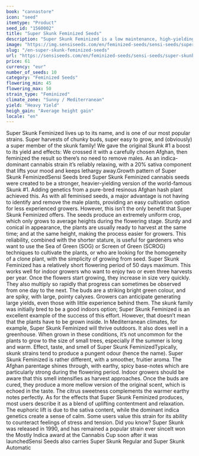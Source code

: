 ```yaml
---
book: "cannastore"
icon: "seed"
itemtype: "Product"
seed_id: "1560002"
title: "Super Skunk Feminized Seeds"
description: "Super Skunk Feminized is a low maintenance, high-yielding cannabis strain. Consisting of 80% indica and 20% sativa, the effects are relaxing and uplifting."
image: "https://img.sensiseeds.com/en/feminized-seeds/sensi-seeds/super-skunk-feminised-image.png"
slug: "/en-super-skunk-feminized-seeds"
url: "https://sensiseeds.com/en/feminized-seeds/sensi-seeds/super-skunk-feminised?a_aid=cannastore"
price: 61
currency: "eur"
number_of_seeds: 10
category: "Feminized Seeds"
flowering_min: 45
flowering_max: 50
strain_type: "Feminized"
climate_zone: "Sunny / Mediterranean"
yield: "Heavy Yield"
heigh_gain: "Average height gain"
locale: "en"
---
```

Super Skunk Feminized lives up to its name, and is one of our most popular strains. Super harvests of chunky buds, super easy to grow, and (obviously) a super member of the skunk family! We gave the original Skunk #1 a boost to its yield and effects: We crossed it with a carefully chosen Afghan, then feminized the result so there’s no need to remove males. As an indica-dominant cannabis strain it’s reliably relaxing, with a 20% sativa component that lifts your mood and keeps lethargy away.Growth pattern of Super Skunk FeminizedSensi Seeds bred Super Skunk Feminized cannabis seeds were created to be a stronger, heavier-yielding version of the world-famous Skunk #1. Adding genetics from a pure-bred resinous Afghan hash plant achieved this. As with all feminised seeds, a major advantage is not having to identify and remove the male plants, providing an easy cultivation option for less experienced growers. However, this isn’t the only benefit that Super Skunk Feminized offers. The seeds produce an extremely uniform crop, which only grows to average heights during the flowering stage. Sturdy and conical in appearance, the plants are usually ready to harvest at the same time; and at the same height, making the process easier for growers. This reliability, combined with the shorter stature, is useful for gardeners who want to use the Sea of Green (SOG) or Screen of Green (SCROG) techniques to cultivate the plants, or who are looking for the homogeneity of a clone plant, with the simplicity of growing from seed. Super Skunk Feminized has a relatively short flowering period of 50 days maximum. This works well for indoor growers who want to enjoy two or even three harvests per year. Once the flowers start growing, they increase in size very quickly. They also multiply so rapidly that progress can sometimes be observed from one day to the next. The buds are a striking bright green colour, and are spiky, with large, pointy calyxes. Growers can anticipate generating large yields, even those with little experience behind them. The skunk family was initially bred to be a good indoors option; Super Skunk Feminized is an excellent example of the success of this effort. However, that doesn’t mean that the plants have to be grown inside. In Mediterranean climates, for example, Super Skunk Feminized will thrive outdoors. It also does well in a greenhouse. When grown in these conditions, it’s not uncommon for the plants to grow to the size of small trees, especially if the summer is long and warm. Effect, taste, and smell of Super Skunk FeminizedTypically, skunk strains tend to produce a pungent odour (hence the name). Super Skunk Feminized is rather different, with a smoother, fruitier aroma. The Afghan parentage shines through, with earthy, spicy base-notes which are particularly strong during the flowering period. Indoor growers should be aware that this smell intensifies as harvest approaches. Once the buds are cured, they produce a more mellow version of the original scent, which is echoed in the taste. The citrus sweetness complements the warmer earthy notes perfectly. As for the effects that Super Skunk Feminized produces, most users describe it as a blend of uplifting contentment and relaxation. The euphoric lift is due to the sativa content, while the dominant indica genetics create a sense of calm. Some users value this strain for its ability to counteract feelings of stress and tension. Did you know? Super Skunk was released in 1990, and has remained a popular strain ever sinceIt won the Mostly Indica award at the Cannabis Cup soon after it was launchedSensi Seeds also carries Super Skunk Regular and Super Skunk Automatic
